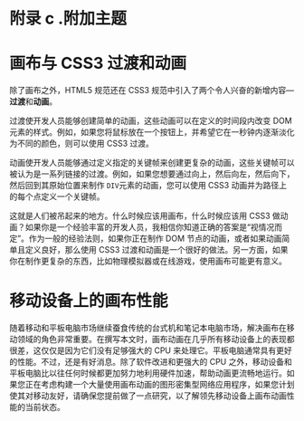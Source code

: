 # 附录 c .附加主题

# 画布与 CSS3 过渡和动画

除了画布之外，HTML5 规范还在 CSS3 规范中引入了两个令人兴奋的新增内容— **过渡**和**动画**。

过渡使开发人员能够创建简单的动画，这些动画可以在定义的时间段内改变 DOM 元素的样式。例如，如果您将鼠标放在一个按钮上，并希望它在一秒钟内逐渐淡化为不同的颜色，则可以使用 CSS3 过渡。

动画使开发人员能够通过定义指定的关键帧来创建更复杂的动画，这些关键帧可以被认为是一系列链接的过渡。例如，如果您想要通过向上，然后向左，然后向下，然后回到其原始位置来制作 `DIV`元素的动画，您可以使用 CSS3 动画并为路径上的每个点定义一个关键帧。

这就是人们被吊起来的地方。什么时候应该用画布，什么时候应该用 CSS3 做动画？如果你是一个经验丰富的开发人员，我相信你知道正确的答案是“视情况而定”。作为一般的经验法则，如果你正在制作 DOM 节点的动画，或者如果动画简单且定义良好，那么使用 CSS3 过渡和动画是一个很好的做法。另一方面，如果你在制作更复杂的东西，比如物理模拟器或在线游戏，使用画布可能更有意义。

# 移动设备上的画布性能

随着移动和平板电脑市场继续蚕食传统的台式机和笔记本电脑市场，解决画布在移动领域的角色非常重要。在撰写本文时，画布动画在几乎所有移动设备上的表现都很差，这仅仅是因为它们没有足够强大的 CPU 来处理它。平板电脑通常具有更好的性能。不过，还是有好消息。除了软件改进和更强大的 CPU 之外，移动设备和平板电脑比以往任何时候都更加努力地利用硬件加速，帮助动画更流畅地运行。如果您正在考虑构建一个大量使用画布动画的图形密集型网络应用程序，如果您计划使其对移动友好，请确保您提前做了一点研究，以了解领先移动设备上画布动画性能的当前状态。
